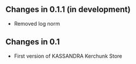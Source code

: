 ## Changes in 0.1.1 (in development)
* Removed log norm

## Changes in 0.1
* First version of KASSANDRA Kerchunk Store
 